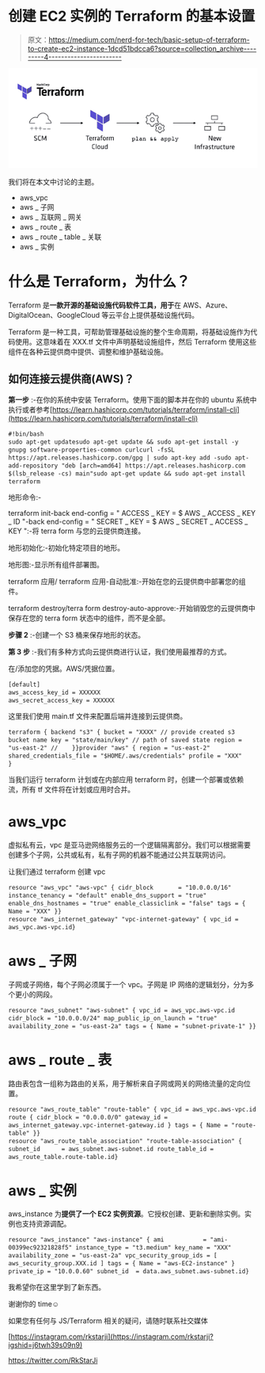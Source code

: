 # 创建 EC2 实例的 Terraform 的基本设置

> 原文：<https://medium.com/nerd-for-tech/basic-setup-of-terraform-to-create-ec2-instance-1dcd51bdcca6?source=collection_archive---------4----------------------->

![](img/f9c0e830a3ad230c2b14b16accf24a89.png)

我们将在本文中讨论的主题。

*   aws_vpc
*   aws _ 子网
*   aws _ 互联网 _ 网关
*   aws _ route _ 表
*   aws _ route _ table _ 关联
*   aws _ 实例

# 什么是 Terraform，为什么？

Terraform 是**一款开源的基础设施代码软件工具，用于**在 AWS、Azure、DigitalOcean、GoogleCloud 等云平台上提供基础设施代码。

Terraform 是一种工具，可帮助管理基础设施的整个生命周期，将基础设施作为代码使用。这意味着在 XXX.tf 文件中声明基础设施组件，然后 Terraform 使用这些组件在各种云提供商中提供、调整和维护基础设施。

## 如何连接云提供商(AWS)？

**第一步** :-在你的系统中安装 Terraform。使用下面的脚本并在你的 ubuntu 系统中执行或者参考[https://learn.hashicorp.com/tutorials/terraform/install-cli](https://learn.hashicorp.com/tutorials/terraform/install-cli)

```
#!bin/bash
sudo apt-get updatesudo apt-get update && sudo apt-get install -y gnupg software-properties-common curlcurl -fsSL https://apt.releases.hashicorp.com/gpg | sudo apt-key add -sudo apt-add-repository "deb [arch=amd64] https://apt.releases.hashicorp.com $(lsb_release -cs) main"sudo apt-get update && sudo apt-get install terraform
```

地形命令:-

terraform init-back end-config = " ACCESS _ KEY = $ AWS _ ACCESS _ KEY _ ID "-back end-config = " SECRET _ KEY = $ AWS _ SECRET _ ACCESS _ KEY ":-将 terra form 与您的云提供商连接。

地形初始化:-初始化特定项目的地形。

地形图:-显示所有组件部署图。

terraform 应用/ terraform 应用-自动批准:-开始在您的云提供商中部署您的组件。

terraform destroy/terra form destroy-auto-approve:-开始销毁您的云提供商中保存在您的 terra form 状态中的组件，而不是全部。

**步骤 2** :-创建一个 S3 桶来保存地形的状态。

**第 3 步** :-我们有多种方式向云提供商进行认证，我们使用最推荐的方式。

在/添加您的凭据。AWS/凭据位置。

```
[default]
aws_access_key_id = XXXXXX
aws_secret_access_key = XXXXXX
```

这里我们使用 main.tf 文件来配置后端并连接到云提供商。

```
terraform { backend "s3" { bucket = "XXXX" // provide created s3 bucket name key = "state/main/key" // path of saved state region = "us-east-2" //    }}provider "aws" { region = "us-east-2" shared_credentials_file = "$HOME/.aws/credentials" profile = "XXX"
}
```

当我们运行 terraform 计划或在内部应用 terraform 时，创建一个部署或依赖流，所有 tf 文件将在计划或应用时合并。

# aws_vpc

虚拟私有云，vpc 是亚马逊网络服务云的一个逻辑隔离部分。我们可以根据需要创建多个子网，公共或私有，私有子网的机器不能通过公共互联网访问。

让我们通过 terraform 创建 vpc

```
resource "aws_vpc" "aws-vpc" { cidr_block       = "10.0.0.0/16" instance_tenancy = "default" enable_dns_support = "true" enable_dns_hostnames = "true" enable_classiclink = "false" tags = { Name = "XXX" }}
resource "aws_internet_gateway" "vpc-internet-gateway" { vpc_id = aws_vpc.aws-vpc.id}
```

# aws _ 子网

子网或子网络，每个子网必须属于一个 vpc。子网是 IP 网络的逻辑划分，分为多个更小的网段。

```
resource "aws_subnet" "aws-subnet" { vpc_id = aws_vpc.aws-vpc.id cidr_block = "10.0.0.0/24" map_public_ip_on_launch = "true" availability_zone = "us-east-2a" tags = { Name = "subnet-private-1" }}
```

# aws _ route _ 表

路由表包含一组称为路由的关系，用于解析来自子网或网关的网络流量的定向位置。

```
resource "aws_route_table" "route-table" { vpc_id = aws_vpc.aws-vpc.id route { cidr_block = "0.0.0.0/0" gateway_id = aws_internet_gateway.vpc-internet-gateway.id } tags = { Name = "route-table" }}
resource "aws_route_table_association" "route-table-association" { subnet_id      = aws_subnet.aws-subnet.id route_table_id = aws_route_table.route-table.id}
```

# aws _ 实例

aws_instance 为**提供了一个 EC2 实例资源**。它授权创建、更新和删除实例。实例也支持资源调配。

```
resource "aws_instance" "aws-instance" { ami           = "ami-00399ec92321828f5" instance_type = "t3.medium" key_name = "XXX" availability_zone = "us-east-2a" vpc_security_group_ids = [ aws_security_group.XXX.id ] tags = { Name = "aws-EC2-instance" } private_ip = "10.0.0.60" subnet_id  = data.aws_subnet.aws-subnet.id}
```

我希望你在这里学到了新东西。

谢谢你的 time☺️

如果您有任何与 JS/Terraform 相关的疑问，请随时联系社交媒体

[https://instagram.com/rkstarji](https://instagram.com/rkstarji?igshid=j6twh39s09n9)

https://twitter.com/RkStarJi